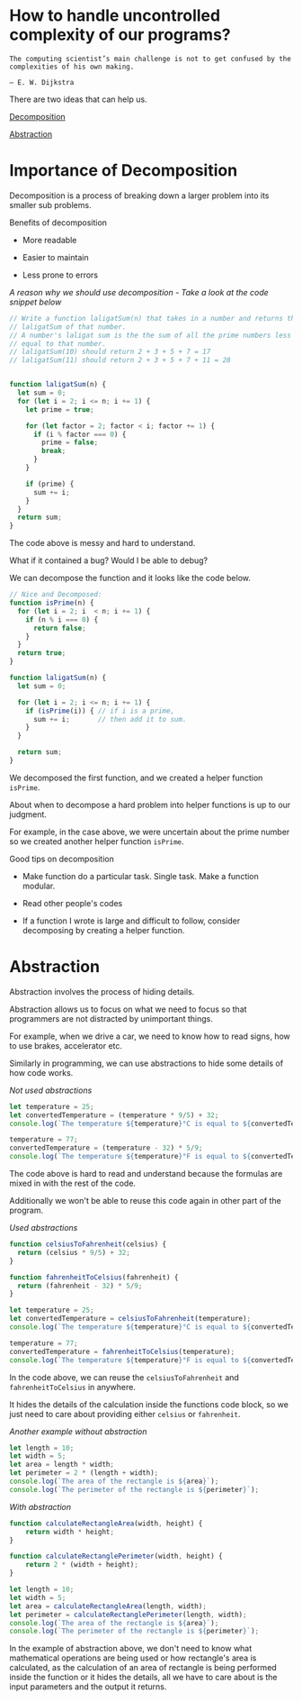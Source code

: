 # How to handle uncontrolled complexity of our programs?

```
The computing scientist’s main challenge is not to get confused by the complexities of his own making.

— E. W. Dijkstra
```

There are two ideas that can help us.

[Decomposition](#importance-of-decomposition)

[Abstraction](#abstraction)

# Importance of Decomposition

Decomposition is a process of breaking down a larger problem into its smaller sub problems.

Benefits of decomposition

- More readable

- Easier to maintain

- Less prone to errors

<em>A reason why we should use decomposition - Take a look at the code snippet below</em>

```js
// Write a function laligatSum(n) that takes in a number and returns the 
// laligatSum of that number. 
// A number's laligat sum is the the sum of all the prime numbers less than or 
// equal to that number.
// laligatSum(10) should return 2 + 3 + 5 + 7 = 17
// laligatSum(11) should return 2 + 3 + 5 + 7 + 11 = 28


function laligatSum(n) {
  let sum = 0;
  for (let i = 2; i <= n; i += 1) {
    let prime = true;

    for (let factor = 2; factor < i; factor += 1) {
      if (i % factor === 0) {
        prime = false;
        break;
      }
    }

    if (prime) {
      sum += i;
    }
  }
  return sum;
}
```

The code above is messy and hard to understand. 

What if it contained a bug? Would I be able to debug?

We can decompose the function and it looks like the code below.

```js
// Nice and Decomposed:
function isPrime(n) {
  for (let i = 2; i  < n; i += 1) {
    if (n % i === 0) {
      return false;
    }
  }
  return true;
}

function laligatSum(n) {
  let sum = 0;

  for (let i = 2; i <= n; i += 1) {
    if (isPrime(i)) { // if i is a prime,
      sum += i;       // then add it to sum.
    }
  }

  return sum;
}
```

We decomposed the first function, and we created a helper function `isPrime`.

About when to decompose a hard problem into helper functions is up to our judgment.

For example, in the case above, we were uncertain about the prime number so we created another helper function `isPrime`.

Good tips on decomposition

- Make function do a particular task. Single task. Make a function modular.

- Read other people's codes

- If a function I wrote is large and difficult to follow, consider decomposing by creating a helper function.

# Abstraction

Abstraction involves the process of hiding details.

Abstraction allows us to focus on what we need to focus so that programmers are not distracted by unimportant things.

For example, when we drive a car, we need to know how to read signs, how to use brakes, accelerator etc.

Similarly in programming, we can use abstractions to hide some details of how code works.

<em>Not used abstractions</em>

```js
let temperature = 25;
let convertedTemperature = (temperature * 9/5) + 32;
console.log(`The temperature ${temperature}°C is equal to ${convertedTemperature}°F`);

temperature = 77;
convertedTemperature = (temperature - 32) * 5/9;
console.log(`The temperature ${temperature}°F is equal to ${convertedTemperature}°C`);
```

The code above is hard to read and understand because the formulas are mixed in with the rest of the code.

Additionally we won't be able to reuse this code again in other part of the program.

<em>Used abstractions</em>

```js
function celsiusToFahrenheit(celsius) {
  return (celsius * 9/5) + 32;
}

function fahrenheitToCelsius(fahrenheit) {
  return (fahrenheit - 32) * 5/9;
}

let temperature = 25;
let convertedTemperature = celsiusToFahrenheit(temperature);
console.log(`The temperature ${temperature}°C is equal to ${convertedTemperature}°F`);

temperature = 77;
convertedTemperature = fahrenheitToCelsius(temperature);
console.log(`The temperature ${temperature}°F is equal to ${convertedTemperature}°C`);
```

In the code above, we can reuse the `celsiusToFahrenheit` and `fahrenheitToCelsius` in anywhere.

It hides the details of the calculation inside the functions code block, so we just need to care about providing either `celsius` or `fahrenheit`.

<em>Another example without abstraction</em>

```js
let length = 10;
let width = 5;
let area = length * width;
let perimeter = 2 * (length + width);
console.log(`The area of the rectangle is ${area}`);
console.log(`The perimeter of the rectangle is ${perimeter}`);
```

<em>With abstraction</em>

```js
function calculateRectangleArea(width, height) {
    return width * height;
}

function calculateRectanglePerimeter(width, height) {
    return 2 * (width + height);
}

let length = 10;
let width = 5;
let area = calculateRectangleArea(length, width);
let perimeter = calculateRectanglePerimeter(length, width);
console.log(`The area of the rectangle is ${area}`);
console.log(`The perimeter of the rectangle is ${perimeter}`);
```

In the example of abstraction above, we don't need to know what mathematical operations are being used or how rectangle's area is calculated, as the calculation of an area of rectangle is being performed inside the function or it hides the details, all we have to care about is the input parameters and the output it returns.

